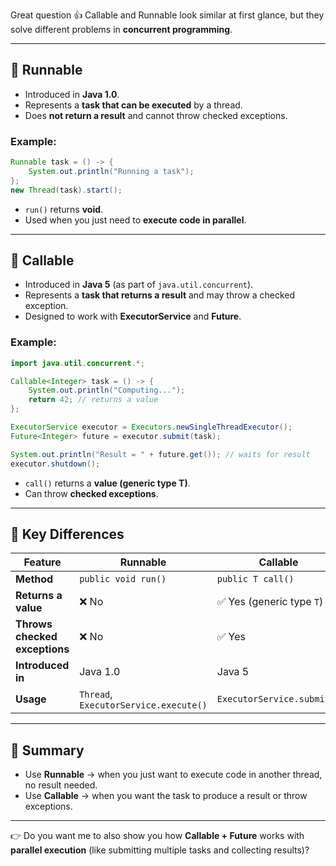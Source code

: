 Great question 👍 Callable and Runnable look similar at first glance, but they solve different problems in **concurrent programming**.

---

## 🔹 Runnable

* Introduced in **Java 1.0**.
* Represents a **task that can be executed** by a thread.
* Does **not return a result** and cannot throw checked exceptions.

### Example:

```java
Runnable task = () -> {
    System.out.println("Running a task");
};
new Thread(task).start();
```

* `run()` returns **void**.
* Used when you just need to **execute code in parallel**.

---

## 🔹 Callable

* Introduced in **Java 5** (as part of `java.util.concurrent`).
* Represents a **task that returns a result** and may throw a checked exception.
* Designed to work with **ExecutorService** and **Future**.

### Example:

```java
import java.util.concurrent.*;

Callable<Integer> task = () -> {
    System.out.println("Computing...");
    return 42; // returns a value
};

ExecutorService executor = Executors.newSingleThreadExecutor();
Future<Integer> future = executor.submit(task);

System.out.println("Result = " + future.get()); // waits for result
executor.shutdown();
```

* `call()` returns a **value (generic type T)**.
* Can throw **checked exceptions**.

---

## 🔹 Key Differences

| Feature                       | Runnable                              | Callable                   |
| ----------------------------- | ------------------------------------- | -------------------------- |
| **Method**                    | `public void run()`                   | `public T call()`          |
| **Returns a value**           | ❌ No                                  | ✅ Yes (generic type `T`)   |
| **Throws checked exceptions** | ❌ No                                  | ✅ Yes                      |
| **Introduced in**             | Java 1.0                              | Java 5                     |
| **Usage**                     | `Thread`, `ExecutorService.execute()` | `ExecutorService.submit()` |

---

## 🔑 Summary

* Use **Runnable** → when you just want to execute code in another thread, no result needed.
* Use **Callable** → when you want the task to produce a result or throw exceptions.

---

👉 Do you want me to also show you how **Callable + Future** works with **parallel execution** (like submitting multiple tasks and collecting results)?
